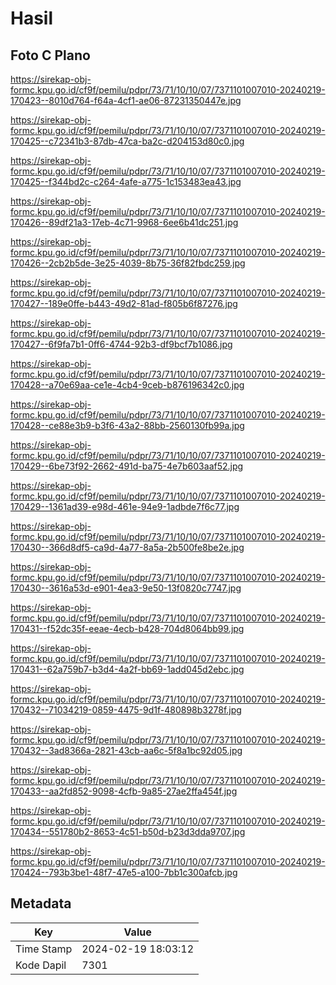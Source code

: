 # Hasil

## Foto C Plano

https://sirekap-obj-formc.kpu.go.id/cf9f/pemilu/pdpr/73/71/10/10/07/7371101007010-20240219-170423--8010d764-f64a-4cf1-ae06-87231350447e.jpg

https://sirekap-obj-formc.kpu.go.id/cf9f/pemilu/pdpr/73/71/10/10/07/7371101007010-20240219-170425--c72341b3-87db-47ca-ba2c-d204153d80c0.jpg

https://sirekap-obj-formc.kpu.go.id/cf9f/pemilu/pdpr/73/71/10/10/07/7371101007010-20240219-170425--f344bd2c-c264-4afe-a775-1c153483ea43.jpg

https://sirekap-obj-formc.kpu.go.id/cf9f/pemilu/pdpr/73/71/10/10/07/7371101007010-20240219-170426--89df21a3-17eb-4c71-9968-6ee6b41dc251.jpg

https://sirekap-obj-formc.kpu.go.id/cf9f/pemilu/pdpr/73/71/10/10/07/7371101007010-20240219-170426--2cb2b5de-3e25-4039-8b75-36f82fbdc259.jpg

https://sirekap-obj-formc.kpu.go.id/cf9f/pemilu/pdpr/73/71/10/10/07/7371101007010-20240219-170427--189e0ffe-b443-49d2-81ad-f805b6f87276.jpg

https://sirekap-obj-formc.kpu.go.id/cf9f/pemilu/pdpr/73/71/10/10/07/7371101007010-20240219-170427--6f9fa7b1-0ff6-4744-92b3-df9bcf7b1086.jpg

https://sirekap-obj-formc.kpu.go.id/cf9f/pemilu/pdpr/73/71/10/10/07/7371101007010-20240219-170428--a70e69aa-ce1e-4cb4-9ceb-b876196342c0.jpg

https://sirekap-obj-formc.kpu.go.id/cf9f/pemilu/pdpr/73/71/10/10/07/7371101007010-20240219-170428--ce88e3b9-b3f6-43a2-88bb-2560130fb99a.jpg

https://sirekap-obj-formc.kpu.go.id/cf9f/pemilu/pdpr/73/71/10/10/07/7371101007010-20240219-170429--6be73f92-2662-491d-ba75-4e7b603aaf52.jpg

https://sirekap-obj-formc.kpu.go.id/cf9f/pemilu/pdpr/73/71/10/10/07/7371101007010-20240219-170429--1361ad39-e98d-461e-94e9-1adbde7f6c77.jpg

https://sirekap-obj-formc.kpu.go.id/cf9f/pemilu/pdpr/73/71/10/10/07/7371101007010-20240219-170430--366d8df5-ca9d-4a77-8a5a-2b500fe8be2e.jpg

https://sirekap-obj-formc.kpu.go.id/cf9f/pemilu/pdpr/73/71/10/10/07/7371101007010-20240219-170430--3616a53d-e901-4ea3-9e50-13f0820c7747.jpg

https://sirekap-obj-formc.kpu.go.id/cf9f/pemilu/pdpr/73/71/10/10/07/7371101007010-20240219-170431--f52dc35f-eeae-4ecb-b428-704d8064bb99.jpg

https://sirekap-obj-formc.kpu.go.id/cf9f/pemilu/pdpr/73/71/10/10/07/7371101007010-20240219-170431--62a759b7-b3d4-4a2f-bb69-1add045d2ebc.jpg

https://sirekap-obj-formc.kpu.go.id/cf9f/pemilu/pdpr/73/71/10/10/07/7371101007010-20240219-170432--71034219-0859-4475-9d1f-480898b3278f.jpg

https://sirekap-obj-formc.kpu.go.id/cf9f/pemilu/pdpr/73/71/10/10/07/7371101007010-20240219-170432--3ad8366a-2821-43cb-aa6c-5f8a1bc92d05.jpg

https://sirekap-obj-formc.kpu.go.id/cf9f/pemilu/pdpr/73/71/10/10/07/7371101007010-20240219-170433--aa2fd852-9098-4cfb-9a85-27ae2ffa454f.jpg

https://sirekap-obj-formc.kpu.go.id/cf9f/pemilu/pdpr/73/71/10/10/07/7371101007010-20240219-170434--551780b2-8653-4c51-b50d-b23d3dda9707.jpg

https://sirekap-obj-formc.kpu.go.id/cf9f/pemilu/pdpr/73/71/10/10/07/7371101007010-20240219-170424--793b3be1-48f7-47e5-a100-7bb1c300afcb.jpg


## Metadata

| Key        | Value               |
| ---------- | ------------------- |
| Time Stamp | 2024-02-19 18:03:12 |
| Kode Dapil | 7301                |



